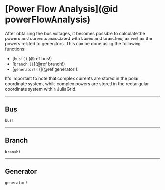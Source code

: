 # [Power Flow Analysis](@id powerFlowAnalysis)

After obtaining the bus voltages, it becomes possible to calculate the powers and currents associated with buses and branches, as well as the powers related to generators. This can be done using the following functions: 
* [`bus!()`](@ref bus!)
* [`branch!()`](@ref branch!)
* [`generator!()`](@ref generator!).

It's important to note that complex currents are stored in the polar coordinate system, while complex powers are stored in the rectangular coordinate system within JuliaGrid.

---

## Bus
```@docs
bus!
```

---

## Branch
```@docs
branch!
```
---

## Generator
```@docs
generator!
```
